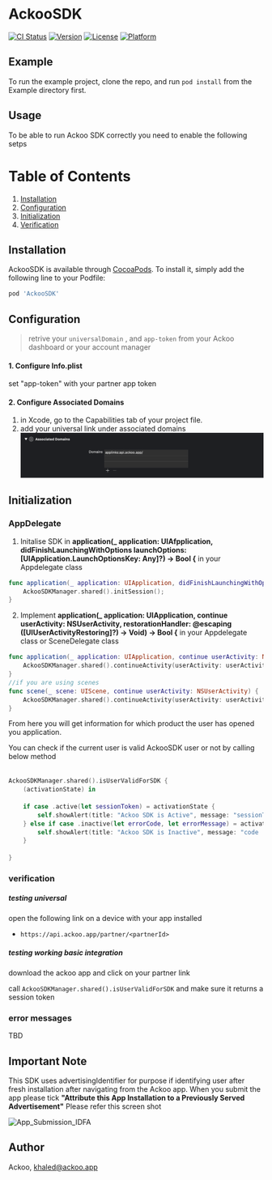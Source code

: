 # AckooSDK

[![CI Status](https://img.shields.io/travis/mihirpmehta/AckooSDK.svg?style=flat)](https://travis-ci.org/mihirpmehta/AckooSDK)
[![Version](https://img.shields.io/cocoapods/v/AckooSDK.svg?style=flat)](https://cocoapods.org/pods/AckooSDK)
[![License](https://img.shields.io/cocoapods/l/AckooSDK.svg?style=flat)](https://cocoapods.org/pods/AckooSDK)
[![Platform](https://img.shields.io/cocoapods/p/AckooSDK.svg?style=flat)](https://cocoapods.org/pods/AckooSDK)

## Example
To run the example project, clone the repo, and run `pod install` from the Example directory first.

## Usage 
To be able to run Ackoo SDK correctly you need to enable the following setps

# Table of Contents
1. [Installation](#installation)
2. [Configuration](#Configuration)
3. [Initialization](#Initialization)
4. [Verification](#Verification)

## Installation

AckooSDK is available through [CocoaPods](https://cocoapods.org). To install
it, simply add the following line to your Podfile:

```ruby
pod 'AckooSDK'
```

## Configuration
> retrive your `universalDomain` , and `app-token` from your Ackoo dashboard or your account manager
#### 1. Configure Info.plist
set "app-token" with your partner app token
#### 2. Configure Associated Domains
1. in Xcode, go to the Capabilities tab of your project file.
2. add your universal link under associated domains
![associateddomans](./associated-domains.png)

## Initialization
### AppDelegate

1. Initalise SDK  in **application(_ application: UIAfpplication, didFinishLaunchingWithOptions launchOptions: [UIApplication.LaunchOptionsKey: Any]?) -> Bool {** in your Appdelegate class 

```swift
func application(_ application: UIApplication, didFinishLaunchingWithOptions launchOptions: [UIApplication.LaunchOptionsKey: Any]?) -> Bool {
    AckooSDKManager.shared().initSession();
}
```
2. Implement **application(_ application: UIApplication, continue userActivity: NSUserActivity, restorationHandler: @escaping ([UIUserActivityRestoring]?) -> Void) -> Bool {** in your Appdelegate class or SceneDelegate class

```swift
func application(_ application: UIApplication, continue userActivity: NSUserActivity, restorationHandler: @escaping ([UIUserActivityRestoring]?) -> Void) -> Bool {
    AckooSDKManager.shared().continueActivity(userActivity: userActivity)
}
//if you are using scenes
func scene(_ scene: UIScene, continue userActivity: NSUserActivity) {
    AckooSDKManager.shared().continueActivity(userActivity: userActivity)
}
```


From here you will get information for which product the user has opened you application. 


You can check if the current user is valid AckooSDK user or not by calling below method 
```swift

AckooSDKManager.shared().isUserValidForSDK {
    (activationState) in

    if case .active(let sessionToken) = activationState {
        self.showAlert(title: "Ackoo SDK is Active", message: "sessionToken : \(sessionToken)")
    } else if case .inactive(let errorCode, let errorMessage) = activationState {
        self.showAlert(title: "Ackoo SDK is Inactive", message: "code : \(errorCode), message: \(errorMessage)")
    }
    
}
```

### verification 
##### testing universal
open the following link on a device with your app installed
- `https://api.ackoo.app/partner/<partnerId>`
##### testing working basic integration
download the ackoo app and click on your partner link

call `AckooSDKManager.shared().isUserValidForSDK` and make sure it returns a session token



### error messages
TBD
 
## Important Note
This SDK uses advertisingIdentifier for purpose if identifying user after fresh installation after navigating from the Ackoo app. When you submit the app please tick **"Attribute this App Installation to a Previously Served Advertisement"** Please refer this screen shot

![App_Submission_IDFA](https://user-images.githubusercontent.com/1177076/85919226-24758a00-b887-11ea-985c-fa2895c10e99.png)


## Author
Ackoo, khaled@ackoo.app